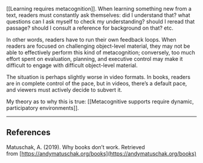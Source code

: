 [[Learning requires metacognition]]. When learning something new from a text, readers must constantly ask themselves: did I understand that? what questions can I ask myself to check my understanding? should I reread that passage? should I consult a reference for background on that? etc.

In other words, readers have to run their own feedback loops. When readers are focused on challenging object-level material, they may not be able to effectively perform this kind of metacognition; conversely, too much effort spent on evaluation, planning, and executive control may make it difficult to engage with difficult object-level material.

The situation is perhaps slightly worse in video formats. In books, readers are in complete control of the pace, but in videos, there’s a default pace, and viewers must actively decide to subvert it.

My theory as to why this is true: [[Metacognitive supports require dynamic, participatory environments]].

---

## References

Matuschak, A. (2019). Why books don’t work. Retrieved from [https://andymatuschak.org/books](https://andymatuschak.org/books)